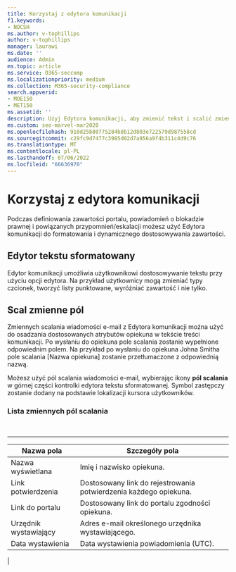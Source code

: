 ```yaml
---
title: Korzystaj z edytora komunikacji
f1.keywords:
- NOCSH
ms.author: v-tophillips
author: v-tophillips
manager: laurawi
ms.date: ''
audience: Admin
ms.topic: article
ms.service: O365-seccomp
ms.localizationpriority: medium
ms.collection: M365-security-compliance
search.appverid:
- MOE150
- MET150
ms.assetid: ''
description: Użyj Edytora komunikacji, aby zmienić tekst i scalić zmienne pól podczas formatowania zawartości.
ms.custom: seo-marvel-mar2020
ms.openlocfilehash: 910d25b80775284b8b12d803e722579d987558cd
ms.sourcegitcommit: c29fc9d7477c3985d02d7a956a9f4b311c4d9c76
ms.translationtype: MT
ms.contentlocale: pl-PL
ms.lasthandoff: 07/06/2022
ms.locfileid: "66636970"
---
```

# <a name="use-the-communications-editor"></a>Korzystaj z edytora komunikacji

Podczas definiowania zawartości portalu, powiadomień o blokadzie prawnej i powiązanych przypomnień/eskalacji możesz użyć Edytora komunikacji do formatowania i dynamicznego dostosowywania zawartości.

## <a name="rich-text-editor"></a>Edytor tekstu sformatowany

Edytor komunikacji umożliwia użytkownikowi dostosowywanie tekstu przy użyciu opcji edytora. Na przykład użytkownicy mogą zmieniać typy czcionek, tworzyć listy punktowane, wyróżniać zawartość i nie tylko.

## <a name="merge-field-variables"></a>Scal zmienne pól

Zmiennych scalania wiadomości e-mail z Edytora komunikacji można użyć do osadzania dostosowanych atrybutów opiekuna w tekście treści komunikacji. Po wysłaniu do opiekuna pole scalania zostanie wypełnione odpowiednim polem. Na przykład po wysłaniu do opiekuna Johna Smitha pole scalania [Nazwa opiekuna] zostanie przetłumaczone z odpowiednią nazwą.

Możesz użyć pól scalania wiadomości e-mail, wybierając ikony **pól scalania** w górnej części kontrolki edytora tekstu sformatowanej. Symbol zastępczy zostanie dodany na podstawie lokalizacji kursora użytkowników.

### <a name="list-of-merge-field-variables"></a>Lista zmiennych pól scalania

<br>

****

|Nazwa pola|Szczegóły pola|
|---|---|
|Nazwa wyświetlana|Imię i nazwisko opiekuna.|
|Link potwierdzenia|Dostosowany link do rejestrowania potwierdzenia każdego opiekuna.|
|Link do portalu|Dostosowany link do portalu zgodności opiekuna.|
|Urzędnik wystawiający|Adres e-mail określonego urzędnika wystawiającego.|
|Data wystawienia|Data wystawienia powiadomienia (UTC).|
|
